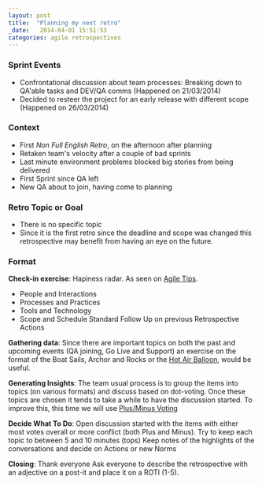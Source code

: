 ```yaml
---
layout: post
title:  "Planning my next retro"
_date:   2014-04-01 15:51:53
categories: agile retrospectives
---
```


### Sprint Events ###
  + Confrontational discussion about team processes: Breaking down to QA'able tasks and DEV/QA comms (Happened on 21/03/2014)
  + Decided to resteer the project for an early release with different scope (Happened on 26/03/2014)

### Context ###
  + First _Non Full English Retro_, on the afternoon after planning
  + Retaken team's velocity after a couple of bad sprints
  + Last minute environment problems blocked big stories from being delivered
  + First Sprint since QA left
  + New QA about to join, having come to planning

### Retro Topic or Goal ###
  + There is no specific topic
  + Since it is the first retro since the deadline and scope was changed this retrospective may benefit from having an eye on the future.

### Format ###

**Check-in exercise**:
Hapiness radar. As seen on [Agile Tips][hapiness-radar].
  + People and Interactions
  + Processes and Practices
  + Tools and Technology
  + Scope and Schedule
Standard Follow Up on previous Retrospective Actions

**Gathering data**:
Since there are important topics on both the past and upcoming events (QA joining, Go Live and Support) an exercise on the format of the Boat Sails, Archor and Rocks or the [Hot Air Balloon][hot-air-balloon], would be useful.

**Generating Insights**:
The team usual process is to group the items into topics (on various formats) and discuss based on dot-voting. Once these topics are chosen it tends to take a while to have the discussion started. To improve this, this time we will use [Plus/Minus Voting][plus-minus-voting]

**Decide What To Do**:
Open discussion started with the items with either most votes overall or more conflict (both Plus and Minus). Try to keep each topic to between 5 and 10 minutes (tops)
Keep notes of the highlights of the conversations and decide on Actions or new Norms

**Closing**:
Thank everyone
Ask everyone to describe the retrospective with an adjective on a post-it and place it on a ROTI (1-5).

[hapiness-radar]: http://agiletips.blogspot.co.uk/2012/08/retrospective-activity-happiness-radar.html
[hot-air-balloon]: http://www.funretrospectives.com/hot-air-balloon-bad-weather/
[plus-minus-voting]: http://www.funretrospectives.com/plus-minus-voting/

